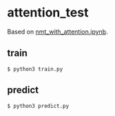 # attention_test

Based on [nmt_with_attention.ipynb](https://github.com/tensorflow/tensorflow/blob/v1.13.1/tensorflow/contrib/eager/python/examples/nmt_with_attention/nmt_with_attention.ipynb).

## train

```
$ python3 train.py
```

## predict

```
$ python3 predict.py
```

